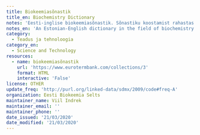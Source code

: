 ```yaml
---
title: Biokeemiasõnastik
title_en: Biochemistry Dictionary
notes: 'Eesti-inglise biokeemiasõnastik. Sõnastiku koostamist rahastas Eesti Haridus- ja Teadusministeerium.'
notes_en: 'An Estonian-English dictionary in the field of biochemistry. The compiling of the dictionary was funded by the Estonian Ministry of Education and Research.'
category:
  - Teadus ja tehnoloogia
category_en:
  - Science and Technology
resources:
  - name: biokeemiasõnastik
    url: 'https://www.eurotermbank.com/collections/3'
    format: HTML
    interactive: 'False'
license: OTHER
update_freq: 'http://purl.org/linked-data/sdmx/2009/code#freq-A'
organization: Eesti Biokeemia Selts
maintainer_name: Viil Indrek
maintainer_email: ''
maintainer_phone: ''
date_issued: '21/03/2020'
date_modified: '21/03/2020'
---
```


